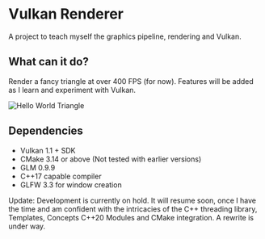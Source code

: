 # Vulkan Renderer
A project to teach myself the graphics pipeline, rendering and Vulkan.

## What can it do?
Render a fancy triangle at over 400 FPS (for now). 
Features will be added as I learn and experiment with Vulkan.

![Hello World Triangle](https://user-images.githubusercontent.com/26112391/72288678-8e9ac980-366f-11ea-90df-72864d8c706e.jpg)

## Dependencies
- Vulkan 1.1 + SDK
- CMake 3.14 or above (Not tested with earlier versions)
- GLM 0.9.9
- C++17 capable compiler
- GLFW 3.3 for window creation

Update: Development is currently on hold. It will resume soon, once I have the time and am confident with the intricacies 
of the C++ threading library, Templates, Concepts C++20 Modules and CMake integration. A rewrite is under way.
